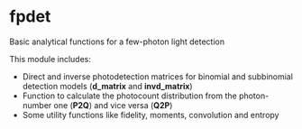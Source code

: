 # fpdet
 Basic analytical functions for a few-photon light detection
 
 This module includes:
 - Direct and inverse photodetection matrices for binomial and subbinomial detection models (**d_matrix** and **invd_matrix**)
 - Function to calculate the photocount distribution from the photon-number one (**P2Q**) and vice versa (**Q2P**)
 - Some utility functions like fidelity, moments, convolution and entropy

